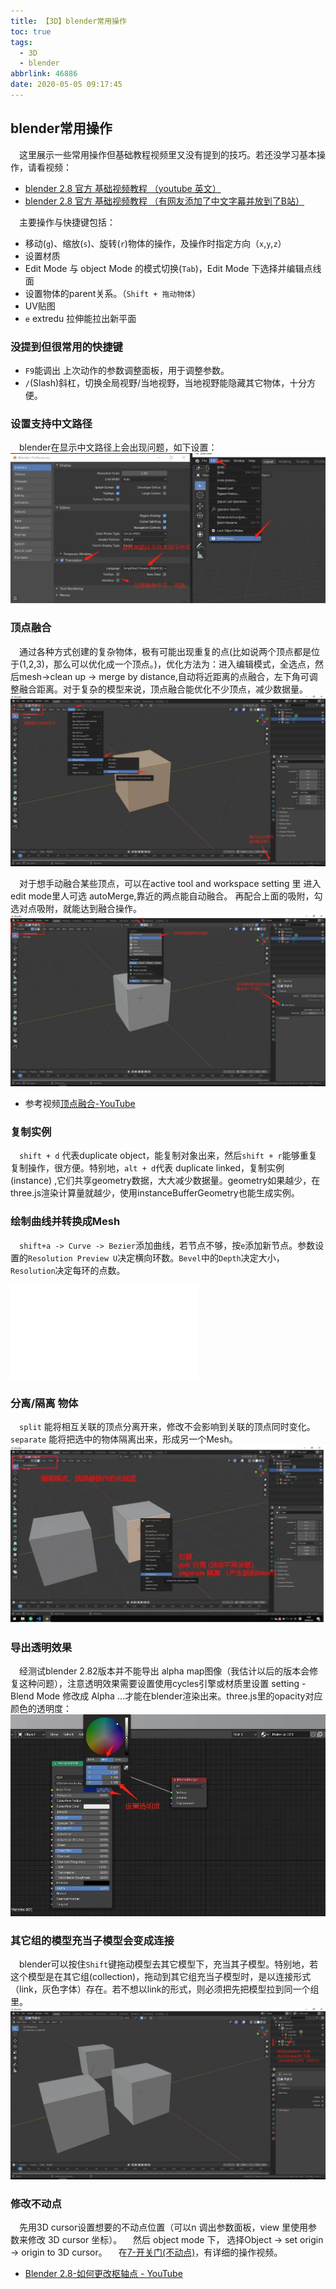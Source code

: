 ```yaml
---
title: 【3D】blender常用操作
toc: true
tags:
  - 3D
  - blender
abbrlink: 46886
date: 2020-05-05 09:17:45
---
```


## blender常用操作
&emsp;这里展示一些常用操作但基础教程视频里又没有提到的技巧。若还没学习基本操作，请看视频：
- [blender 2.8 官方 基础视频教程 （youtube 英文）](https://www.youtube.com/watch?v=MF1qEhBSfq4&list=PLa1F2ddGya_-UvuAqHAksYnB0qL9yWDO6&index=2&t=0s)
- [blender 2.8 官方 基础视频教程 （有网友添加了中文字幕并放到了B站）](https://www.bilibili.com/video/BV1nt411J7SE?p=1)

&emsp;主要操作与快捷键包括：
- 移动(`g`)、缩放(`s`)、旋转(`r`)物体的操作，及操作时指定方向（`x`,`y`,`z`）
- 设置材质
- Edit Mode 与 object Mode 的模式切换(`Tab`)，Edit Mode 下选择并编辑点线面
- 设置物体的parent关系。（`Shift + 拖动物体`）
- UV贴图
- `e` extredu 拉伸能拉出新平面

### 没提到但很常用的快捷键
- `F9`能调出 上次动作的参数调整面板，用于调整参数。
- `/`(Slash)斜杠，切换全局视野/当地视野，当地视野能隐藏其它物体，十分方便。


### 设置支持中文路径
&emsp;blender在显示中文路径上会出现问题，如下设置：
![blender设置支持中文文件名](/blog_images/3d/blender设置支持中文文件名.webp)

### 顶点融合
&emsp;通过各种方式创建的复杂物体，极有可能出现重复的点(比如说两个顶点都是位于(1,2,3)，那么可以优化成一个顶点。)，优化方法为：进入编辑模式，全选点，然后mesh->clean up -> merge by distance,自动将近距离的点融合，左下角可调整融合距离。对于复杂的模型来说，顶点融合能优化不少顶点，减少数据量。
![顶点融合](/blog_images/3d/顶点融合.webp)

&emsp;对于想手动融合某些顶点，可以在active tool and workspace setting 里 进入edit mode里人可选 autoMerge,靠近的两点能自动融合。  再配合上面的吸附，勾选对点吸附，就能达到融合操作。
![顶点融合2](/blog_images/3d/顶点融合2.webp)

- 参考视频[顶点融合-YouTube](https://www.youtube.com/watch?v=S4lAxqfG96o)

### 复制实例
&emsp;`shift + d` 代表duplicate object，能复制对象出来，然后`shift + r`能够重复 复制操作，很方便。特别地，`alt + d`代表 duplicate linked，复制实例(instance) ,它们共享geometry数据，大大减少数据量。geometry如果越少，在three.js渲染计算量就越少，使用instanceBufferGeometry也能生成实例。

### 绘制曲线并转换成Mesh
&emsp;`shift+a -> Curve -> Bezier`添加曲线，若节点不够，按`e`添加新节点。参数设置的`Resolution Preview U`决定横向环数。`Bevel`中的`Depth`决定大小，`Resolution`决定每环的点数。


<iframe src="//player.bilibili.com/player.html?bvid=BV1iA411L7UZ&page=1" scrolling="no" border="0" frameborder="no" framespacing="0" allowfullscreen="true" class="bilibili-video"> </iframe>

### 分离/隔离 物体
&emsp;`split` 能将相互关联的顶点分离开来，修改不会影响到关联的顶点同时变化。`separate` 能将把选中的物体隔离出来，形成另一个Mesh。
![blender分离与隔离](/blog_images/3d/blender分离与隔离.webp)

### 导出透明效果
&emsp;经测试blender 2.82版本并不能导出 alpha map图像（我估计以后的版本会修复这种问题），注意透明效果需要设置使用cycles引擎或材质里设置 setting - Blend Mode 修改成 Alpha ...才能在blender渲染出来。three.js里的opacity对应颜色的透明度：
![导出透明度](/blog_images/3d/导出透明度.webp)

### 其它组的模型充当子模型会变成连接
&emsp;blender可以按住`Shift`键拖动模型去其它模型下，充当其子模型。特别地，若这个模型是在其它组(collection)，拖动到其它组充当子模型时，是以连接形式（link，灰色字体）存在。若不想以link的形式，则必须把先把模型拉到同一个组里。
![blender其它组link过去](/blog_images/3d/blender其它组link过去.webp)

### 修改不动点
&emsp;先用3D cursor设置想要的不动点位置（可以n 调出参数面板，view 里使用参数来修改 3D cursor 坐标）。
&emsp;然后 object mode 下， 选择Object -> set origin -> origin to 3D cursor。
&emsp;在[7-开关门(不动点)](/posts/48386)，有详细的操作视频。

- [Blender 2.8-如何更改枢轴点 - YouTube](https://www.youtube.com/watch?v=RGrXpBB_ekk)
